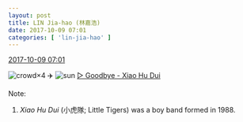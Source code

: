 ```yaml
---
layout: post
title: LIN Jia-hao (林嘉浩)
date: 2017-10-09 07:01
categories: [ 'lin-jia-hao' ]
---
```


<div class="weibo-info">
  <a href="http://weibo.com/6210352257/FpwAak1f2">2017-10-09 07:01</a>
</div>

![crowd](http://img.t.sinajs.cn/t4/appstyle/expression/ext/normal/f2/wg_org.gif)×4 :airplane: ![sun](http://img.t.sinajs.cn/t4/appstyle/expression/ext/normal/e5/sun.gif) [▷ Goodbye - Xiao Hu Dui](http://m.kuwo.cn/?mid=MUSIC_179173)

<!-- more -->

Note:
1. *Xiao Hu Dui* (小虎隊; Little Tigers) was a boy band formed in 1988.
